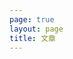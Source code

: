 ```yaml
---
page: true
layout: page
title: 文章
---
```


<script setup>
import ArticlePage from './components/ArticlePage.vue'
</script>

<ArticlePage />
